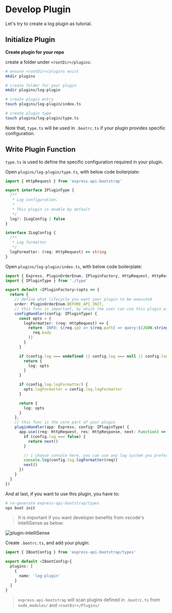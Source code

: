 # Develop Plugin

Let's try to create a log plugin as tutorial.

## Initialize Plugin

**Create plugin for your repo**

create a folder under `<rootDir>/plugins`:

```bash
# ensure <rootDir>/plugins exist
mkdir plugins

# create folder for your plugin
mkdir plugins/log-plugin

# create plugin entry
touch plugins/log-plugin/index.ts

# create plugin type
touch plugins/log-plugin/type.ts
```

Note that, `type.ts` will be used in `.bootrc.ts` if your plugin provides specific configuration.

## Write Plugin Function

`type.ts` is used to define the specific configuration required in your plugin.

Open `plugins/log-plugin/type.ts`, with below code boilerplate:

```typescript
import { HttpRequest } from 'express-api-bootstrap'

export interface IPluginType {
  /**
   * Log configuration.
   *
   * This plugin is enable by default
   */
  log?: ILogConfig | false
}

interface ILogConfig {
  /**
   * Log formatter
   */
  logFormatter: (req: HttpRequest) => string
}
```

Open `plugins/log-plugin/index.ts`, with below code boilerplate:

```typescript
import { Express, PluginOrderEnum, IPluginFactory, HttpRequest, HttpResponse } from 'express-api-bootstrap'
import { IPluginType } from './type'

export default <IPluginFactory>(opts => {
  return {
    // define what lifecycle you want your plugin to be executed
    order: PluginOrderEnum.BEFORE_API_INIT,
    // this func is important, by which the user can use this plugin without any config
    configHandler(config: IPluginType) {
      const opts = {
        logFormatter: (req: HttpRequest) => {
          return `INFO: ${req.ip} => ${req.path} => query:${JSON.stringify(req.query)} => body:${JSON.stringify(
            req.body
          )}`
        }
      }

      if (config.log === undefined || config.log === null || config.log === false) {
        return {
          log: opts
        }
      }

      if (config.log.logFormatter) {
        opts.logFormatter = config.log.logFormatter
      }

      return {
        log: opts
      }
    },
    // this func is the core part of your plugin
    pluginHandler(app: Express, config: IPluginType) {
      app.use((req: HttpRequest, res: HttpResponse, next: Function) => {
        if (config.log === false) {
          return next()
        }

        // i choose console here, you can use any log system you prefered
        console.log(config.log.logFormatter(req))
        next()
      })
    }
  }
})
```

And at last, if you want to use this plugin, you have to:

```bash
# re-generate express-api-bootstrap/types
npx boot init
```

> It is important if you want developer benefits from vscode's IntelliSense as below:

<img :src="$withBase('/plugin-intelliSense.gif')" alt="plugin-intelliSense">

Create `.bootrc.ts`, and add your plugin:

```typescript
import { IBootConfig } from 'express-api-bootstrap/types'

export default <IBootConfig>{
  plugins: [
    {
      name: 'log-plugin'
    }
  ]
}
```

> `express-api-bootstrap` will scan plugins defined in `.bootrc.ts` from `node_modules/` and `<rootDir>/Plugins/`
